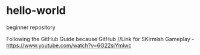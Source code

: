# hello-world
beginner repository

Following the GitHub Guide because GitHub
//Link for SKirmish Gameplay - https://www.youtube.com/watch?v=6G22siYmlwc
